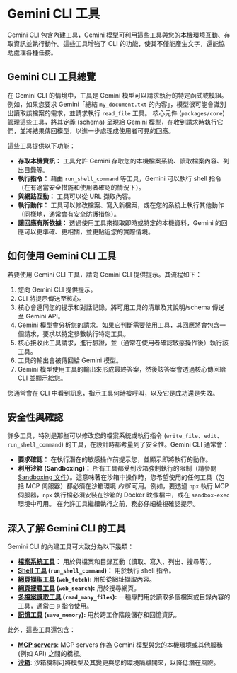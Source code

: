 # Gemini CLI 工具

Gemini CLI 包含內建工具，Gemini 模型可利用這些工具與您的本機環境互動、存取資訊並執行動作。這些工具增強了 CLI 的功能，使其不僅能產生文字，還能協助處理各種任務。

## Gemini CLI 工具總覽
在 Gemini CLI 的情境中，工具是 Gemini 模型可以請求執行的特定函式或模組。例如，如果您要求 Gemini「總結 `my_document.txt` 的內容」，模型很可能會識別出讀取該檔案的需求，並請求執行 `read_file` 工具。
核心元件 (`packages/core`) 管理這些工具，將其定義 (schema) 呈現給 Gemini 模型，在收到請求時執行它們，並將結果傳回模型，以進一步處理成使用者可見的回應。

這些工具提供以下功能：

- **存取本機資訊：** 工具允許 Gemini 存取您的本機檔案系統、讀取檔案內容、列出目錄等。
- **執行指令：** 藉由 `run_shell_command` 等工具，Gemini 可以執行 shell 指令（在有適當安全措施和使用者確認的情況下）。
- **與網路互動：** 工具可以從 URL 擷取內容。
- **執行動作：** 工具可以修改檔案、寫入新檔案，或在您的系統上執行其他動作（同樣地，通常會有安全防護措施）。
- **讓回應有所依據：** 透過使用工具來擷取即時或特定的本機資料，Gemini 的回應可以更準確、更相關，並更貼近您的實際情境。

## 如何使用 Gemini CLI 工具

若要使用 Gemini CLI 工具，請向 Gemini CLI 提供提示。其流程如下：

1.  您向 Gemini CLI 提供提示。
2.  CLI 將提示傳送至核心。
3.  核心會連同您的提示和對話記錄，將可用工具的清單及其說明/schema 傳送至 Gemini API。
4.  Gemini 模型會分析您的請求。如果它判斷需要使用工具，其回應將會包含一個請求，要求以特定參數執行特定工具。
5.  核心接收此工具請求，進行驗證，並（通常在使用者確認敏感操作後）執行該工具。
6.  工具的輸出會被傳回給 Gemini 模型。
7.  Gemini 模型使用工具的輸出來形成最終答案，然後該答案會透過核心傳回給 CLI 並顯示給您。

您通常會在 CLI 中看到訊息，指示工具何時被呼叫，以及它是成功還是失敗。

## 安全性與確認
許多工具，特別是那些可以修改您的檔案系統或執行指令 (`write_file`、`edit`、`run_shell_command`) 的工具，在設計時都考量到了安全性。Gemini CLI 通常會：

- **要求確認：** 在執行潛在的敏感操作前提示您，並顯示即將執行的動作。
- **利用沙箱 (Sandboxing)：** 所有工具都受到沙箱強制執行的限制（請參閱 [Sandboxing 文件](../sandbox.md)）。這意味著在沙箱中操作時，您希望使用的任何工具（包括 MCP 伺服器）都必須在沙箱環境 _內部_ 可用。例如，要透過 `npx` 執行 MCP 伺服器，`npx` 執行檔必須安裝在沙箱的 Docker 映像檔中，或在 `sandbox-exec` 環境中可用。
在允許工具繼續執行之前，務必仔細檢視確認提示。

## 深入了解 Gemini CLI 的工具

Gemini CLI 的內建工具可大致分為以下幾類：

- **[檔案系統工具](./file-system.md)：** 用於與檔案和目錄互動（讀取、寫入、列出、搜尋等）。
- **[Shell 工具](./shell.md) (`run_shell_command`)：** 用於執行 shell 指令。
- **[網頁擷取工具](./web-fetch.md) (`web_fetch`):** 用於從網址擷取內容。
- **[網頁搜尋工具](./web-search.md) (`web_search`):** 用於搜尋網頁。
- **[多檔案讀取工具](./multi-file.md) (`read_many_files`):** 一種專門用於讀取多個檔案或目錄內容的工具，通常由 `@` 指令使用。
- **[記憶工具](./memory.md) (`save_memory`):** 用於跨工作階段儲存和回憶資訊。

此外，這些工具還包含：

- **[MCP servers](./mcp-server.md)**: MCP servers 作為 Gemini 模型與您的本機環境或其他服務 (例如 API) 之間的橋樑。
- **[沙箱](../sandbox.md)**: 沙箱機制可將模型及其變更與您的環境隔離開來，以降低潛在風險。
